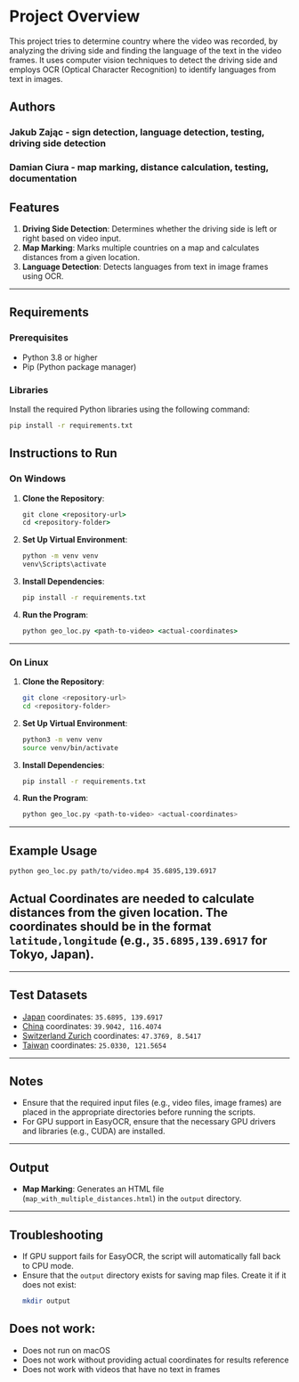 # Project Overview

This project tries to determine country where the video was recorded, by analyzing the driving side and finding the language of the text in the video frames. It uses computer vision techniques to detect the driving side and employs OCR (Optical Character Recognition) to identify languages from text in images.

## Authors
### Jakub Zając - sign detection, language detection, testing, driving side detection
### Damian Ciura - map marking, distance calculation, testing, documentation

## Features
1. **Driving Side Detection**: Determines whether the driving side is left or right based on video input.
2. **Map Marking**: Marks multiple countries on a map and calculates distances from a given location.
3. **Language Detection**: Detects languages from text in image frames using OCR.

---

## Requirements

### Prerequisites
- Python 3.8 or higher
- Pip (Python package manager)

### Libraries
Install the required Python libraries using the following command:

```bash
pip install -r requirements.txt
```


## Instructions to Run

### On Windows
1. **Clone the Repository**:
   ```cmd
   git clone <repository-url>
   cd <repository-folder>
   ```

2. **Set Up Virtual Environment**:
   ```cmd
   python -m venv venv
   venv\Scripts\activate
   ```

3. **Install Dependencies**:
   ```cmd
   pip install -r requirements.txt
   ```
   
4. **Run the Program**:
   ```cmd
   python geo_loc.py <path-to-video> <actual-coordinates>
   ```

---

### On Linux
1. **Clone the Repository**:
   ```bash
   git clone <repository-url>
   cd <repository-folder>
   ```

2. **Set Up Virtual Environment**:
   ```bash
   python3 -m venv venv
   source venv/bin/activate
   ```

3. **Install Dependencies**:
   ```bash
   pip install -r requirements.txt
   ```
   
4. **Run the Program**:
   ```bash
   python geo_loc.py <path-to-video> <actual-coordinates>
   ```

---

## Example Usage
```bash
python geo_loc.py path/to/video.mp4 35.6895,139.6917
```

## Actual Coordinates are needed to calculate distances from the given location. The coordinates should be in the format `latitude,longitude` (e.g., `35.6895,139.6917` for Tokyo, Japan).

---

## Test Datasets

- [Japan](https://www.kaggle.com/datasets/ashikadnan/driving-video-for-lane-detection-various-weather) coordinates: `35.6895, 139.6917`
- [China](https://www.scidb.cn/en/detail?dataSetId=804399692560465920) coordinates: `39.9042, 116.4074`
- [Switzerland Zurich](https://rpg.ifi.uzh.ch/event_driving_datasets.html) coordinates: `47.3769, 8.5417`
- [Taiwan](https://aliensunmin.github.io/project/dashcam/) coordinates: `25.0330, 121.5654`

---

## Notes
- Ensure that the required input files (e.g., video files, image frames) are placed in the appropriate directories before running the scripts.
- For GPU support in EasyOCR, ensure that the necessary GPU drivers and libraries (e.g., CUDA) are installed.

---

## Output
- **Map Marking**: Generates an HTML file (`map_with_multiple_distances.html`) in the `output` directory.

---

## Troubleshooting
- If GPU support fails for EasyOCR, the script will automatically fall back to CPU mode.
- Ensure that the `output` directory exists for saving map files. Create it if it does not exist:
  ```bash
  mkdir output
  ```

## Does not work:
- Does not run on macOS
- Does not work without providing actual coordinates for results reference
- Does not work with videos that have no text in frames